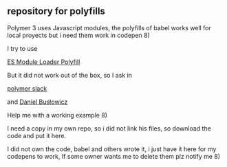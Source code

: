 ## repository for polyfills 

Polymer 3 uses Javascript modules, the polyfills of babel works well for local proyects but i need them work in codepen 8)


I try to use 

[ES Module Loader Polyfill ](https://github.com/ModuleLoader/es-module-loader)

But it did not work out of the box, so I ask in 

[polymer slack](https://polymer.slack.com)


and 
[Daniel Busłowicz](https://github.com/Draccoz)

Help me with a working example 8)

I need a copy in my own repo, so i did not link his files, so download the code and put it here.

I did not own the code, babel and others wrote it, i just have it here for my codepens to work, If some owner wants me to delete them plz notify me 8)

 




